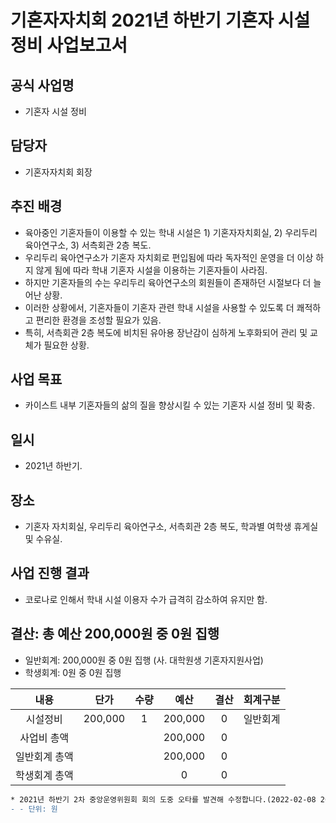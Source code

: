기혼자자치회 2021년 하반기 기혼자 시설 정비 사업보고서
===

## 공식 사업명
- 기혼자 시설 정비

## 담당자
- 기혼자자치회 회장

## 추진 배경
- 육아중인 기혼자들이 이용할 수 있는 학내 시설은 1) 기혼자자치회실, 2) 우리두리 육아연구소, 3) 서측회관 2층 복도.
- 우리두리 육아연구소가 기혼자 자치회로 편입됨에 따라 독자적인 운영을 더 이상 하지 않게 됨에 따라 학내 기혼자 시설을 이용하는 기혼자들이 사라짐.
- 하지만 기혼자들의 수는 우리두리 육아연구소의 회원들이 존재하던 시절보다 더 늘어난 상황.
- 이러한 상황에서, 기혼자들이 기혼자 관련 학내 시설을 사용할 수 있도록 더 쾌적하고 편리한 환경을 조성할 필요가 있음.
- 특히, 서측회관 2층 복도에 비치된 유아용 장난감이 심하게 노후화되어 관리 및 교체가 필요한 상황.
  
## 사업 목표
- 카이스트 내부 기혼자들의 삶의 질을 향상시킬 수 있는 기혼자 시설 정비 및 확충.

## 일시
- 2021년 하반기.

## 장소 
- 기혼자 자치회실, 우리두리 육아연구소, 서측회관 2층 복도, 학과별 여학생 휴게실 및 수유실.

## 사업 진행 결과
- 코로나로 인해서 학내 시설 이용자 수가 급격히 감소하여 유지만 함.

## 결산: 총 예산 200,000원 중 0원 집행 
   - 일반회계:  200,000원 중 0원 집행 (사. 대학원생 기혼자지원사업)
   - 학생회계:  0원 중 0원 집행
    
| 내용      | 단가      | 수량 | 예산      | 결산 | 회계구분 |
|:---------:|:---------:|:----:|:---------:|:----:|:------:|
| 시설정비    | 200,000 | 1  | 200,000 | 0  | 일반회계 |
| 사업비 총액  |         |    | 200,000 | 0  |      |
| 일반회계 총액 |         |    | 200,000 | 0  |      |
| 학생회계 총액 |         |    | 0       | 0  |      |

```diff
* 2021년 하반기 2차 중앙운영위원회 회의 도중 오타를 발견해 수정합니다.(2022-02-08 20:30) 
- - 단위: 원
```
